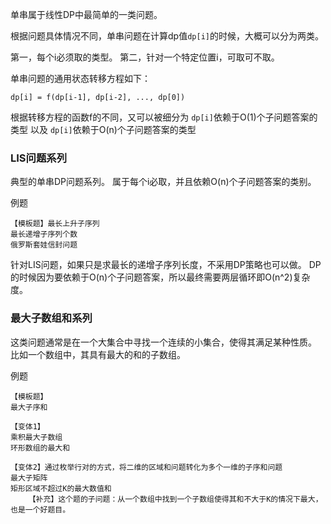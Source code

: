 单串属于线性DP中最简单的一类问题。

根据问题具体情况不同，单串问题在计算dp值`dp[i]`的时候，大概可以分为两类。

第一，每个i必须取的类型。
第二，针对一个特定位置i，可取可不取。

单串问题的通用状态转移方程如下：
```text
dp[i] = f(dp[i-1], dp[i-2], ..., dp[0])
```

根据转移方程的函数f的不同，又可以被细分为
`dp[i]`依赖于O(1)个子问题答案的类型 以及
`dp[i]`依赖于O(n)个子问题答案的类型

### LIS问题系列
典型的单串DP问题系列。
属于每个i必取，并且依赖O(n)个子问题答案的类别。

例题
```text
【模板题】最长上升子序列
最长递增子序列个数
俄罗斯套娃信封问题
```

针对LIS问题，如果只是求最长的递增子序列长度，不采用DP策略也可以做。
DP的时候因为要依赖于O(n)个子问题答案，所以最终需要两层循环即O(n^2)复杂度。

### 最大子数组和系列
这类问题通常是在一个大集合中寻找一个连续的小集合，使得其满足某种性质。
比如一个数组中，其具有最大的和的子数组。

例题
```text
【模板题】
最大子序和

【变体1】
乘积最大子数组
环形数组的最大和

【变体2】通过枚举行对的方式，将二维的区域和问题转化为多个一维的子序和问题
最大子矩阵
矩形区域不超过K的最大数值和
    【补充】这个题的子问题：从一个数组中找到一个子数组使得其和不大于K的情况下最大，也是一个好题目。
```